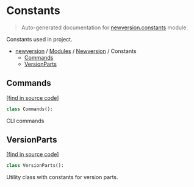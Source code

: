 # Constants

> Auto-generated documentation for [newversion.constants](https://github.com/findtopher/newversion/blob/main/newversion/constants.py) module.

Constants used in project.

- [newversion](../README.md#newversion---your-version-manager) / [Modules](../MODULES.md#newversion-modules) / [Newversion](index.md#newversion) / Constants
    - [Commands](#commands)
    - [VersionParts](#versionparts)

## Commands

[[find in source code]](https://github.com/findtopher/newversion/blob/main/newversion/constants.py#L26)

```python
class Commands():
```

CLI commands

## VersionParts

[[find in source code]](https://github.com/findtopher/newversion/blob/main/newversion/constants.py#L8)

```python
class VersionParts():
```

Utility class with constants for version parts.
